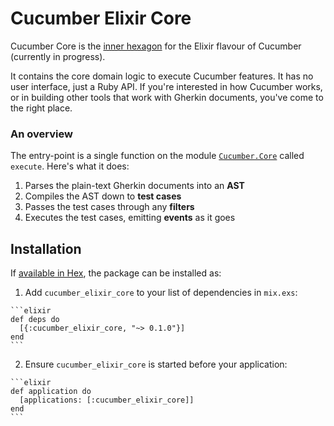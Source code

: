 # Cucumber Elixir Core

Cucumber Core is the [inner hexagon](http://alistair.cockburn.us/Hexagonal+architecture) for the Elixir flavour of Cucumber (currently in progress).

It contains the core domain logic to execute Cucumber features. It has no user interface, just a Ruby API. If you're interested in how Cucumber works, or in building other tools that work with Gherkin documents, you've come to the right place.

### An overview

The entry-point is a single function on the module [`Cucumber.Core`](Cucumber/Core.html) called `execute`. Here's what it does:

1. Parses the plain-text Gherkin documents into an **AST**
2. Compiles the AST down to **test cases**
3. Passes the test cases through any **filters**
4. Executes the test cases, emitting **events** as it goes


## Installation

If [available in Hex](https://hex.pm/docs/publish), the package can be installed as:

  1. Add `cucumber_elixir_core` to your list of dependencies in `mix.exs`:

    ```elixir
    def deps do
      [{:cucumber_elixir_core, "~> 0.1.0"}]
    end
    ```

  2. Ensure `cucumber_elixir_core` is started before your application:

    ```elixir
    def application do
      [applications: [:cucumber_elixir_core]]
    end
    ```

